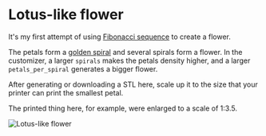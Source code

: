 # Lotus-like flower

It's my first attempt of using [Fibonacci sequence](https://en.wikipedia.org/wiki/Fibonacci_number) to create a flower. 

The petals form a [golden spiral](https://en.wikipedia.org/wiki/Golden_spiral) and several spirals form a flower. In the customizer, a larger `spirals` makes the petals density higher, and a larger `petals_per_spiral` generates a bigger flower. 

After generating or downloading a STL here, scale up it to the size that your printer can print the smallest petal. 

The printed thing here, for example, were enlarged to a scale of 1:3.5.

![Lotus-like flower](http://thingiverse-production-new.s3.amazonaws.com/renders/76/1c/98/21/98/f9b046d9b0c1f79e810ec6f711b2d4d5_preview_featured.jpg)